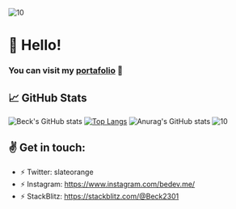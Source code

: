 ![10](https://i.ibb.co/qJdxXS0/Dise-o-sin-t-tulo.gif)
# 👋 Hello!
### You can visit my [portafolio](http://github.com) :rocket:

## &#x1f4c8; GitHub Stats

![Beck's GitHub stats](https://github-readme-stats.vercel.app/api?username=beck2301&hide=contribs,prs&theme=slateorange&show_icons=true) [![Top Langs](https://github-readme-stats.vercel.app/api/top-langs/?username=beck2301&layout=compact&theme=slateorange)](https://github.com/majoledesma/github-readme-stats)
![Anurag's GitHub stats](https://github-readme-stats.vercel.app/api?username=anuraghazra&hide=contribs,prs)
![10](https://i.ibb.co/qJdxXS0/Dise-o-sin-t-tulo.gif)
## :v: Get in touch: 
* :zap: Twitter: slateorange 
* :zap: Instagram: https://www.instagram.com/bedev.me/
* :zap: StackBlitz: https://stackblitz.com/@Beck2301
